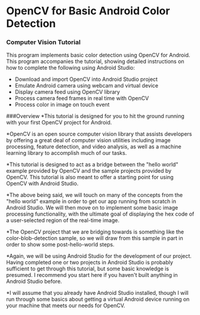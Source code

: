 # OpenCV for Basic Android Color Detection
### Computer Vision Tutorial

This program implements basic color detection using OpenCV for Android.
This program accompanies the tutorial, showing detailed instructions on how to complete the following using Android Studio:

* Download and import OpenCV into Android Studio project
* Emulate Android camera using webcam and virtual device
* Display camera feed using OpenCV library
* Process camera feed frames in real time with OpenCV
* Process color in image on touch event

###Overview
*This tutorial is designed for you to hit the ground running with your first OpenCV project for Android.

*OpenCV is an open source computer vision library that assists developers by offering a great deal of computer vision utilities including image processing, feature detection, and video analysis, as well as a machine learning library to accomplish much of our tasks.

*This tutorial is designed to act as a bridge between the "hello world" example provided by OpenCV and the sample projects provided by OpenCV. This tutorial is also meant to offer a starting point for using OpenCV with Android Studio.

*The above being said, we will touch on many of the concepts from the "hello world" example in order to get our app running from scratch in Android Studio. We will then move on to implement some basic image processing functionality, with the ultimate goal of displaying the hex code of a user-selected region of the real-time image.

*The OpenCV project that we are bridging towards is something like the color-blob-detection sample, so we will draw from this sample in part in order to show some post-hello-world steps.

*Again, we will be using Android Studio for the development of our project. Having completed one or two projects in Android Studio is probably sufficient to get through this tutorial, but some basic knowledge is presumed. I recommend you start here if you haven't built anything in Android Studio before.

*I will assume that you already have Android Studio installed, though I will run through some basics about getting a virtual Android device running on your machine that meets our needs for OpenCV.
